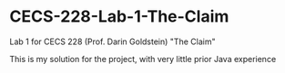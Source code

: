 # CECS-228-Lab-1-The-Claim

Lab 1 for CECS 228 (Prof. Darin Goldstein) "The Claim"

This is my solution for the project, with very little prior Java experience
